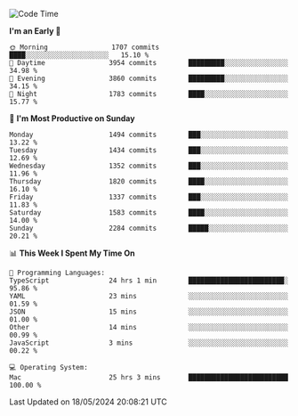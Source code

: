 <!--START_SECTION:waka-->
![Code Time](http://img.shields.io/badge/Code%20Time-3%2C973%20hrs%2052%20mins-blue)

**I'm an Early 🐤** 

```text
🌞 Morning                1707 commits        ████░░░░░░░░░░░░░░░░░░░░░   15.10 % 
🌆 Daytime                3954 commits        █████████░░░░░░░░░░░░░░░░   34.98 % 
🌃 Evening                3860 commits        █████████░░░░░░░░░░░░░░░░   34.15 % 
🌙 Night                  1783 commits        ████░░░░░░░░░░░░░░░░░░░░░   15.77 % 
```
📅 **I'm Most Productive on Sunday** 

```text
Monday                   1494 commits        ███░░░░░░░░░░░░░░░░░░░░░░   13.22 % 
Tuesday                  1434 commits        ███░░░░░░░░░░░░░░░░░░░░░░   12.69 % 
Wednesday                1352 commits        ███░░░░░░░░░░░░░░░░░░░░░░   11.96 % 
Thursday                 1820 commits        ████░░░░░░░░░░░░░░░░░░░░░   16.10 % 
Friday                   1337 commits        ███░░░░░░░░░░░░░░░░░░░░░░   11.83 % 
Saturday                 1583 commits        ████░░░░░░░░░░░░░░░░░░░░░   14.00 % 
Sunday                   2284 commits        █████░░░░░░░░░░░░░░░░░░░░   20.21 % 
```


📊 **This Week I Spent My Time On** 

```text
💬 Programming Languages: 
TypeScript               24 hrs 1 min        ████████████████████████░   95.86 % 
YAML                     23 mins             ░░░░░░░░░░░░░░░░░░░░░░░░░   01.59 % 
JSON                     15 mins             ░░░░░░░░░░░░░░░░░░░░░░░░░   01.00 % 
Other                    14 mins             ░░░░░░░░░░░░░░░░░░░░░░░░░   00.99 % 
JavaScript               3 mins              ░░░░░░░░░░░░░░░░░░░░░░░░░   00.22 % 

💻 Operating System: 
Mac                      25 hrs 3 mins       █████████████████████████   100.00 % 
```


 Last Updated on 18/05/2024 20:08:21 UTC
<!--END_SECTION:waka-->
